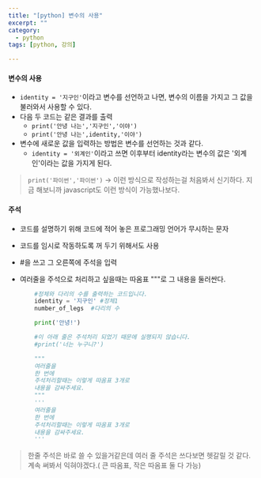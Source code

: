 ```yaml
---
title: "[python] 변수의 사용"
excerpt: ""
category:
  - python
tags: [python, 강의]

---
```


#### 변수의 사용

- `identity = '지구인'`이라고 변수를 선언하고 나면, 변수의 이름을 가지고 그 값을 불러와서 사용할 수 있다.
- 다음 두 코드는 같은 결과를 출력
  - `print('안녕 나는','지구인','이야')`
  - `print('안녕 나는',identity,'이야')`
- 변수에 새로운 값을 입력하는 방법은 변수를 선언하는 것과 같다.
  - `identity = '외계인'`이라고 쓰면 이후부터 identity라는 변수의 값은 '외계인'이라는 값을 가지게 된다.

  

> `print('파이썬','파이썬')` -> 이런 방식으로 작성하는걸 처음봐서 신기하다. 지금 해보니까 javascript도 이런 방식이 가능했나보다.



#### 주석

- 코드를 설명하기 위해 코드에 적어 놓은 프로그래밍 언어가 무시하는 문자

- 코드를 임시로 작동하도록 꺼 두기 위해서도 사용

- \#을 쓰고 그 오른쪽에 주석을 입력

- 여러줄을 주석으로 처리하고 싶을때는 따옴표 """로 그 내용을 둘러싼다.

  ```python
      #정체와 다리의 수를 출력하는 코드입니다.
      identity = '지구인' #정체1
      number_of_legs  #다리의 수
  
      print('안녕!')
  
      #이 아래 줄은 주석처리 되었기 때문에 실행되지 않습니다.
      #print('너는 누구니?')
  
      """
      여러줄을
      한 번에
      주석처리할때는 이렇게 따옴표 3개로 
      내용을 감싸주세요.
      """
      '''
      여러줄을
      한 번에
      주석처리할때는 이렇게 따옴표 3개로 
      내용을 감싸주세요.
      '''
  ```

> 한줄 주석은 바로 쓸 수 있을거같은데 여러 줄 주석은 쓰다보면 헷갈릴 것 같다. 계속 써봐서 익혀야겠다.( 큰 따옴표, 작은 따옴표 둘 다 가능)